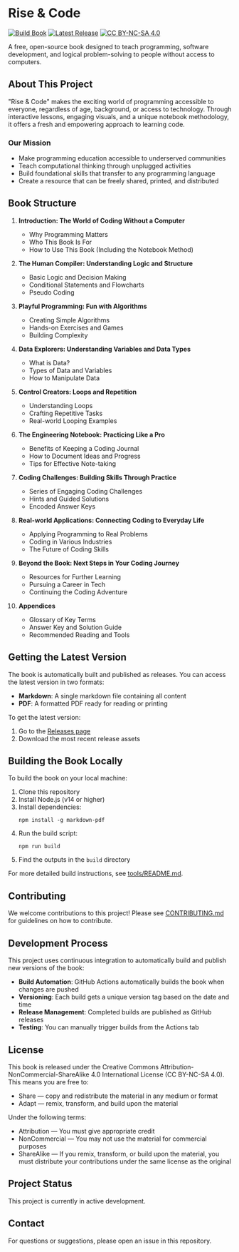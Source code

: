 # Rise & Code

[![Build Book](https://github.com/iksnae/rise-and-code/actions/workflows/build-book.yml/badge.svg)](https://github.com/iksnae/rise-and-code/actions/workflows/build-book.yml)
[![Latest Release](https://img.shields.io/github/v/release/iksnae/rise-and-code?label=Latest%20Release)](https://github.com/iksnae/rise-and-code/releases/latest)
[![CC BY-NC-SA 4.0](https://img.shields.io/badge/License-CC%20BY--NC--SA%204.0-lightgrey.svg)](https://creativecommons.org/licenses/by-nc-sa/4.0/)

A free, open-source book designed to teach programming, software development, and logical problem-solving to people without access to computers.

## About This Project

"Rise & Code" makes the exciting world of programming accessible to everyone, regardless of age, background, or access to technology. Through interactive lessons, engaging visuals, and a unique notebook methodology, it offers a fresh and empowering approach to learning code.

### Our Mission

- Make programming education accessible to underserved communities
- Teach computational thinking through unplugged activities
- Build foundational skills that transfer to any programming language
- Create a resource that can be freely shared, printed, and distributed

## Book Structure

1. **Introduction: The World of Coding Without a Computer**
   - Why Programming Matters
   - Who This Book Is For
   - How to Use This Book (Including the Notebook Method)

2. **The Human Compiler: Understanding Logic and Structure**
   - Basic Logic and Decision Making
   - Conditional Statements and Flowcharts
   - Pseudo Coding

3. **Playful Programming: Fun with Algorithms**
   - Creating Simple Algorithms
   - Hands-on Exercises and Games
   - Building Complexity

4. **Data Explorers: Understanding Variables and Data Types**
   - What is Data?
   - Types of Data and Variables
   - How to Manipulate Data

5. **Control Creators: Loops and Repetition**
   - Understanding Loops
   - Crafting Repetitive Tasks
   - Real-world Looping Examples

6. **The Engineering Notebook: Practicing Like a Pro**
   - Benefits of Keeping a Coding Journal
   - How to Document Ideas and Progress
   - Tips for Effective Note-taking

7. **Coding Challenges: Building Skills Through Practice**
   - Series of Engaging Coding Challenges
   - Hints and Guided Solutions
   - Encoded Answer Keys

8. **Real-world Applications: Connecting Coding to Everyday Life**
   - Applying Programming to Real Problems
   - Coding in Various Industries
   - The Future of Coding Skills

9. **Beyond the Book: Next Steps in Your Coding Journey**
   - Resources for Further Learning
   - Pursuing a Career in Tech
   - Continuing the Coding Adventure

10. **Appendices**
    - Glossary of Key Terms
    - Answer Key and Solution Guide
    - Recommended Reading and Tools

## Getting the Latest Version

The book is automatically built and published as releases. You can access the latest version in two formats:

- **Markdown**: A single markdown file containing all content
- **PDF**: A formatted PDF ready for reading or printing

To get the latest version:

1. Go to the [Releases page](https://github.com/iksnae/rise-and-code/releases)
2. Download the most recent release assets

## Building the Book Locally

To build the book on your local machine:

1. Clone this repository
2. Install Node.js (v14 or higher)
3. Install dependencies:
   ```
   npm install -g markdown-pdf
   ```
4. Run the build script:
   ```
   npm run build
   ```
5. Find the outputs in the `build` directory

For more detailed build instructions, see [tools/README.md](tools/README.md).

## Contributing

We welcome contributions to this project! Please see [CONTRIBUTING.md](CONTRIBUTING.md) for guidelines on how to contribute.

## Development Process

This project uses continuous integration to automatically build and publish new versions of the book:

- **Build Automation**: GitHub Actions automatically builds the book when changes are pushed
- **Versioning**: Each build gets a unique version tag based on the date and time
- **Release Management**: Completed builds are published as GitHub releases
- **Testing**: You can manually trigger builds from the Actions tab

## License

This book is released under the Creative Commons Attribution-NonCommercial-ShareAlike 4.0 International License (CC BY-NC-SA 4.0). This means you are free to:

- Share — copy and redistribute the material in any medium or format
- Adapt — remix, transform, and build upon the material

Under the following terms:
- Attribution — You must give appropriate credit
- NonCommercial — You may not use the material for commercial purposes
- ShareAlike — If you remix, transform, or build upon the material, you must distribute your contributions under the same license as the original

## Project Status

This project is currently in active development.

## Contact

For questions or suggestions, please open an issue in this repository.
